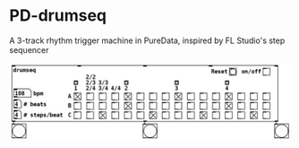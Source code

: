 # PD-drumseq
A 3-track rhythm trigger machine in PureData, inspired by FL Studio's step sequencer

![Image](drumseq_image.jpg)

